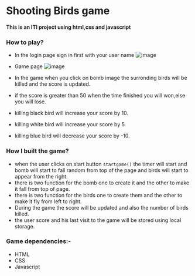 
# Shooting Birds game
**This is an ITI project using html,css and javascript**  
### How to play?
 - In the login page sign in first with your user name
 ![image](https://user-images.githubusercontent.com/120107283/214149140-675a382b-f555-43a1-8156-901d269dd8bd.png)
- Game page
![image](https://user-images.githubusercontent.com/120107283/214149673-2baf2734-57fe-481f-9f9f-7a833500033a.png)
 
-  In the game when you click on bomb image the surronding birds will be killed and the score is updated.
-  if the score is greater than 50 when the time finished you will won,else you will lose.
-  killing black bird will increase your score by 10.
-  killing white bird will increase your score by 5.
-  killing blue bird will decrease your score by -10.

### How I built the game?

- when the user clicks on start button `startgame()` the timer will start and bomb will start to fall random from top of the page and birds will start to appear from the right.
- there is two function for the bomb one to create it and the other to make it fall from top of page.
- there is two function for the birds one to create them and the other to make it fly from left to right.
- During the game the score will be updated and also the number of birds killed.
- the user score and his last visit to the game will be stored using local storage.
### Game dependencies:-
- HTML
- CSS
- Javascript

